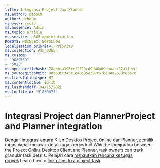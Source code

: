 ```yaml
---
title: Integrasi Project dan Planner
ms.author: pebaum
author: pebaum
manager: scotv
ms.audience: Admin
ms.topic: article
ms.service: o365-administration
ROBOTS: NOINDEX, NOFOLLOW
localization_priority: Priority
ms.collection: Adm_O365
ms.custom:
- "9002569"
- "5025"
ms.openlocfilehash: 78abbba396cef2020c69d40069daaacc37a11efc
ms.sourcegitcommit: 8bc60ec34bc1e40685e3976576e04a2623f63a7c
ms.translationtype: HT
ms.contentlocale: id-ID
ms.lasthandoff: 04/15/2021
ms.locfileid: "51830873"
---
```

# <a name="project-and-planner-integration"></a><span data-ttu-id="49331-102">Integrasi Project dan Planner</span><span class="sxs-lookup"><span data-stu-id="49331-102">Project and Planner integration</span></span>

<span data-ttu-id="49331-103">Dengan integrasi antara Klien Desktop Project Online dan Planner, pemilik tugas dapat melacak detail tugas terperinci.</span><span class="sxs-lookup"><span data-stu-id="49331-103">With the integration between the Project Online Desktop Client and Planner, task owners can track granular task details.</span></span> <span data-ttu-id="49331-104">Pelajari cara [menautkan rencana ke tugas proyek](https://www.microsoft.com/microsoft-365/blog/2017/10/30/introducing-new-ways-to-work-in-microsoft-project/).</span><span class="sxs-lookup"><span data-stu-id="49331-104">Learn how to [link plans to a project task](https://www.microsoft.com/microsoft-365/blog/2017/10/30/introducing-new-ways-to-work-in-microsoft-project/).</span></span>
